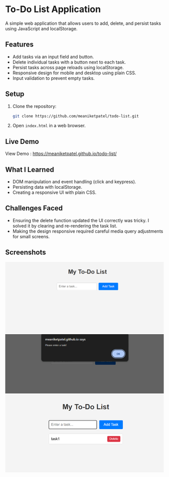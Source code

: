 # To-Do List Application

A simple web application that allows users to add, delete, and persist tasks using JavaScript and localStorage.

## Features

- Add tasks via an input field and button.
- Delete individual tasks with a button next to each task.
- Persist tasks across page reloads using localStorage.
- Responsive design for mobile and desktop using plain CSS.
- Input validation to prevent empty tasks.

## Setup

1. Clone the repository:

   ```bash
   git clone https://github.com/meaniketpatel/todo-list.git
   ```

2. Open `index.html` in a web browser.

## Live Demo

View Demo : https://meaniketpatel.github.io/todo-list/

## What I Learned

- DOM manipulation and event handling (click and keypress).
- Persisting data with localStorage.
- Creating a responsive UI with plain CSS.

## Challenges Faced

- Ensuring the delete function updated the UI correctly was tricky. I solved it by clearing and re-rendering the task list.
- Making the design responsive required careful media query adjustments for small screens.

## Screenshots

![UI](UI.png)
![Validation](Validation.png)
![Working](working.png)
